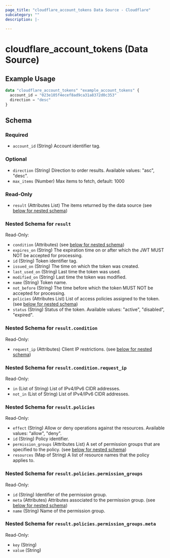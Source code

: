 ```yaml
---
page_title: "cloudflare_account_tokens Data Source - Cloudflare"
subcategory: ""
description: |-
  
---
```


# cloudflare_account_tokens (Data Source)



## Example Usage

```terraform
data "cloudflare_account_tokens" "example_account_tokens" {
  account_id = "023e105f4ecef8ad9ca31a8372d0c353"
  direction = "desc"
}
```

<!-- schema generated by tfplugindocs -->
## Schema

### Required

- `account_id` (String) Account identifier tag.

### Optional

- `direction` (String) Direction to order results.
Available values: "asc", "desc".
- `max_items` (Number) Max items to fetch, default: 1000

### Read-Only

- `result` (Attributes List) The items returned by the data source (see [below for nested schema](#nestedatt--result))

<a id="nestedatt--result"></a>
### Nested Schema for `result`

Read-Only:

- `condition` (Attributes) (see [below for nested schema](#nestedatt--result--condition))
- `expires_on` (String) The expiration time on or after which the JWT MUST NOT be accepted for processing.
- `id` (String) Token identifier tag.
- `issued_on` (String) The time on which the token was created.
- `last_used_on` (String) Last time the token was used.
- `modified_on` (String) Last time the token was modified.
- `name` (String) Token name.
- `not_before` (String) The time before which the token MUST NOT be accepted for processing.
- `policies` (Attributes List) List of access policies assigned to the token. (see [below for nested schema](#nestedatt--result--policies))
- `status` (String) Status of the token.
Available values: "active", "disabled", "expired".

<a id="nestedatt--result--condition"></a>
### Nested Schema for `result.condition`

Read-Only:

- `request_ip` (Attributes) Client IP restrictions. (see [below for nested schema](#nestedatt--result--condition--request_ip))

<a id="nestedatt--result--condition--request_ip"></a>
### Nested Schema for `result.condition.request_ip`

Read-Only:

- `in` (List of String) List of IPv4/IPv6 CIDR addresses.
- `not_in` (List of String) List of IPv4/IPv6 CIDR addresses.



<a id="nestedatt--result--policies"></a>
### Nested Schema for `result.policies`

Read-Only:

- `effect` (String) Allow or deny operations against the resources.
Available values: "allow", "deny".
- `id` (String) Policy identifier.
- `permission_groups` (Attributes List) A set of permission groups that are specified to the policy. (see [below for nested schema](#nestedatt--result--policies--permission_groups))
- `resources` (Map of String) A list of resource names that the policy applies to.

<a id="nestedatt--result--policies--permission_groups"></a>
### Nested Schema for `result.policies.permission_groups`

Read-Only:

- `id` (String) Identifier of the permission group.
- `meta` (Attributes) Attributes associated to the permission group. (see [below for nested schema](#nestedatt--result--policies--permission_groups--meta))
- `name` (String) Name of the permission group.

<a id="nestedatt--result--policies--permission_groups--meta"></a>
### Nested Schema for `result.policies.permission_groups.meta`

Read-Only:

- `key` (String)
- `value` (String)


